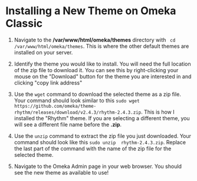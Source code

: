 # Installing a New Theme on Omeka Classic

1. Navigate to the **/var/www/html/omeka/themes** directory with ` cd /var/www/html/omeka/themes`. This is where the other 
default themes are installed on your server.

2. Identify the theme you would like to install. You will need the full location of the zip file to download it. You can see 
this by right-clicking your mouse on the "Download" button for the theme you are interested in and clicking "copy link address"

3. Use the `wget` command to download the selected theme as a zip file. Your command should look similar to this 
`sudo wget https://github.com/omeka/theme-rhythm/releases/download/v2.4.3/rhythm-2.4.3.zip`. This is how I installed the 
"Rhythm" theme. If you are selecting a different theme, you will see a different file name before the **.zip**.

4. Use the `unzip` command to extract the zip file you just downloaded. Your command should look like this `sudo unzip 
rhythm-2.4.3.zip`. Replace the last part of the command with the name of the zip file for the selected theme. 

5. Navigate to the Omeka Admin page in your web browser. You should see the new theme as available to use!
